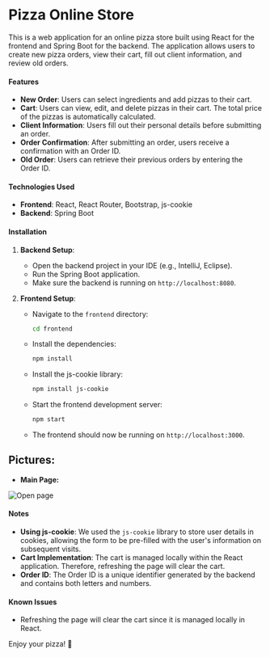 
<h1>Pizza Online Store</h1>
This is a web application for an online pizza store built using React for the frontend and Spring Boot for the backend. The application allows users to create new pizza orders, view their cart, fill out client information, and review old orders.

#### Features
- **New Order**: Users can select ingredients and add pizzas to their cart.
- **Cart**: Users can view, edit, and delete pizzas in their cart. The total price of the pizzas is automatically calculated.
- **Client Information**: Users fill out their personal details before submitting an order.
- **Order Confirmation**: After submitting an order, users receive a confirmation with an Order ID.
- **Old Order**: Users can retrieve their previous orders by entering the Order ID.

#### Technologies Used
- **Frontend**: React, React Router, Bootstrap, js-cookie
- **Backend**: Spring Boot

#### Installation

1. **Backend Setup**:
    - Open the backend project in your IDE (e.g., IntelliJ, Eclipse).
    - Run the Spring Boot application.
    - Make sure the backend is running on `http://localhost:8080`.

2. **Frontend Setup**:
    - Navigate to the `frontend` directory:
      ```bash
      cd frontend
      ```
    - Install the dependencies:
      ```bash
      npm install
      ```
    - Install the js-cookie library:
      ```bash
      npm install js-cookie
      ```
    - Start the frontend development server:
      ```bash
      npm start
      ```
    - The frontend should now be running on `http://localhost:3000`.

## Pictures:
- **Main Page:**
  
![Open page](\main_page.png)

#### Notes
- **Using js-cookie**: We used the `js-cookie` library to store user details in cookies, allowing the form to be pre-filled with the user's information on subsequent visits.
- **Cart Implementation**: The cart is managed locally within the React application. Therefore, refreshing the page will clear the cart.
- **Order ID**: The Order ID is a unique identifier generated by the backend and contains both letters and numbers.

#### Known Issues
- Refreshing the page will clear the cart since it is managed locally in React.

Enjoy your pizza! 🍕
